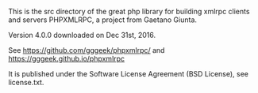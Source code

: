 
This is the src directory of the great php library for building xmlrpc
clients and servers PHPXMLRPC, a project from Gaetano Giunta.

Version 4.0.0 downloaded on Dec 31st, 2016.

See https://github.com/gggeek/phpxmlrpc/
and https://gggeek.github.io/phpxmlrpc

It is published under the Software License Agreement (BSD License),
see license.txt.


